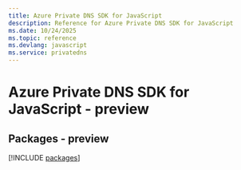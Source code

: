 ```yaml
---
title: Azure Private DNS SDK for JavaScript
description: Reference for Azure Private DNS SDK for JavaScript
ms.date: 10/24/2025
ms.topic: reference
ms.devlang: javascript
ms.service: privatedns
---
```

# Azure Private DNS SDK for JavaScript - preview
## Packages - preview
[!INCLUDE [packages](private-dns-index.md)]